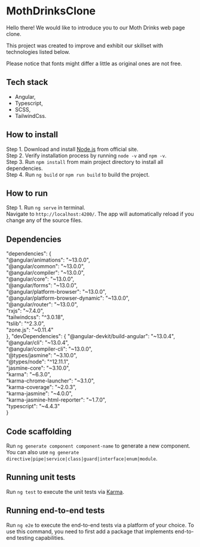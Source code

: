 # MothDrinksClone

Hello there!
We would like to introduce you to our Moth Drinks web page clone.

This project was created to improve and exhibit our skillset with technologies listed below.

Please notice that fonts might differ a little as original ones are not free.

## Tech stack

- Angular,
- Typescript,
- SCSS,
- TailwindCss.

## How to install

Step 1. Download and install [Node.js](https://nodejs.org/en/download/) from official site. <br />
Step 2. Verify installation process by running `node -v` and `npm -v`. <br />
Step 3. Run `npm install` from main project directory to install all dependencies. <br />
Step 4. Run `ng build` or `npm run build` to build the project. <br />

## How to run

Step 1. Run `ng serve` in terminal. <br />
Navigate to `http://localhost:4200/`. The app will automatically reload if you change any of the source files. <br />

## Dependencies

"dependencies": { <br />
"@angular/animations": "~13.0.0", <br />
"@angular/common": "~13.0.0", <br />
"@angular/compiler": "~13.0.0", <br />
"@angular/core": "~13.0.0", <br />
"@angular/forms": "~13.0.0", <br />
"@angular/platform-browser": "~13.0.0", <br />
"@angular/platform-browser-dynamic": "~13.0.0", <br />
"@angular/router": "~13.0.0", <br />
"rxjs": "~7.4.0", <br />
"tailwindcss": "^3.0.18", <br />
"tslib": "^2.3.0", <br />
"zone.js": "~0.11.4" <br />
},
"devDependencies": {
"@angular-devkit/build-angular": "~13.0.4", <br />
"@angular/cli": "~13.0.4", <br />
"@angular/compiler-cli": "~13.0.0", <br />
"@types/jasmine": "~3.10.0", <br />
"@types/node": "^12.11.1", <br />
"jasmine-core": "~3.10.0", <br />
"karma": "~6.3.0", <br />
"karma-chrome-launcher": "~3.1.0", <br />
"karma-coverage": "~2.0.3",<br />
"karma-jasmine": "~4.0.0",<br />
"karma-jasmine-html-reporter": "~1.7.0",<br />
"typescript": "~4.4.3"<br />
}

## Code scaffolding

Run `ng generate component component-name` to generate a new component. You can also use `ng generate directive|pipe|service|class|guard|interface|enum|module`.

## Running unit tests

Run `ng test` to execute the unit tests via [Karma](https://karma-runner.github.io).

## Running end-to-end tests

Run `ng e2e` to execute the end-to-end tests via a platform of your choice. To use this command, you need to first add a package that implements end-to-end testing capabilities.
